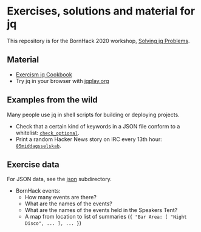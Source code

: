 # Exercises, solutions and material for jq

This repository is for the BornHack 2020 workshop, [Solving jq Problems][bornhack2020].

## Material

- [Exercism jq Cookbook][exercism-cookbook]
- Try jq in your browser with [jqplay.org][jqplay]

## Examples from the wild

Many people use jq in shell scripts for building or deploying projects.

- Check that a certain kind of keywords in a JSON file conform to a whitelist: [`check_optional`][example-1].
- Print a random Hacker News story on IRC every 13th hour: [`85middagsselskab`][example-2].

## Exercise data

For JSON data, see the [json](./json) subdirectory.

- BornHack events:
  - How many events are there?
  - What are the names of the events?
  - What are the names of the events held in the Speakers Tent?
  - A map from location to list of summaries (`{ "Bar Area: [ "Night Disco", ... ], ... }`)

[bornhack2020]: https://bornhack.dk/bornhack-2020/program/solving-jq-problems/
[exercism-cookbook]: https://github.com/exercism/exercism/issues/5055
[jqplay]: https://jqplay.org/

[example-1]: https://github.com/exercism/problem-specifications/blob/master/bin/check_optional
[example-2]: https://github.com/athas/EggsML/blob/master/concieggs/hooks/channel_message/85middagsselskab
